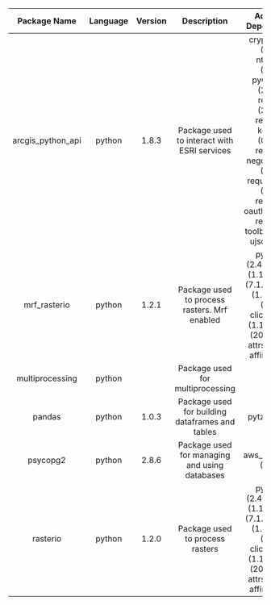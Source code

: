 | Package Name | Language | Version | Description | Additional Dependencies |
|:-------:|:---------:|:------:|:------:|:------:|
| arcgis_python_api | python | 1.8.3 | Package used to interact with ESRI services | cryptography (3.4.7), ntim_auth (1.4.0), pyOpenSSL (20.0.1), requests (2.24.0), requests-kerberos (0.12.0), requests-negotiate-sspi (0.0.0), requests-ntlm (1.1.0), requests-oauthlib (1.3.0), requests-toolbelt (0.9.1), ujson (3.1.0) |
| mrf_rasterio | python | 1.2.1 | Package used to process rasters. Mrf enabled | pyparsing (2.4.7), numpy (1.19.5), click (7.1.2), snuggs (1.4.7), cligj (0.7.1), click_plugins (1.1.1), certifi (2020.12.5), attrs (20.3.0), affine (2.3.0) |
| multiprocessing | python |  | Package used for multiprocessing |  |
| pandas | python | 1.0.3 | Package used for building dataframes and tables | pytz (2019.3) |
| psycopg2 | python | 2.8.6 | Package used for managing and using databases | aws_psychopg2 (1.2.1)) |
| rasterio | python | 1.2.0 | Package used to process rasters | pyparsing (2.4.7), numpy (1.19.5), click (7.1.2), snuggs (1.4.7), cligj (0.7.1), click_plugins (1.1.1), certifi (2020.12.5), attrs (20.3.0), affine (2.3.0) |
